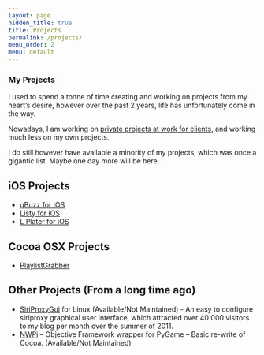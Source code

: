 ```yaml
---
layout: page
hidden_title: true
title: Projects
permalink: /projects/
menu_order: 2
menu: default
---
```

### My Projects

I used to spend a tonne of time creating and working on projects from my heart’s desire, however over the past 2 years, life has unfortunately come in the way.

Nowadays, I am working on [private projects at work for clients](http://twopicode.com), and working much less on my own projects.

I do still however have available a minority of my projects, which was once a gigantic list. Maybe one day more will be here.

## iOS Projects

*   [qBuzz for iOS](https://qbuzz.com.au/)
*   [Listy for iOS](http://listy.nickwhyte.com)
*   [L Plater for iOS](https://itunes.apple.com/au/app/id458958123?mt=8)

## Cocoa OSX Projects

*   [PlaylistGrabber](http://nickwhyte.com/category/projects/playlistgrabber/)

## Other Projects (From a long time ago)
*   [SiriProxyGui](https://github.com/nickw444/SiriProxyGUI) for Linux (Available/Not Maintained) - An easy to configure siriproxy graphical user interface, which attracted over 40 000 visitors to my blog per month over the summer of 2011. 
*   [NWPi](https://github.com/nickw444/nwpi)&nbsp;– Objective Framework wrapper for PyGame – Basic re-write of Cocoa. (Available/Not Maintained)